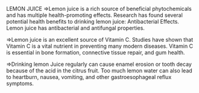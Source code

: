 LEMON JUICE 
=>Lemon juice is a rich source of beneficial phytochemicals and has multiple health-promoting effects. Research has found several potential health benefits to drinking lemon juice: Antibacterial Effects. Lemon juice has antibacterial and antifungal properties.

=>Lemon juice is an excellent source of Vitamin C. Studies have shown that Vitamin C is a vital nutrient in preventing many modern diseases. Vitamin C is essential in bone formation, connective tissue repair, and gum health.

=>Drinking lemon Juice regularly can cause enamel erosion or tooth decay because of the acid in the citrus fruit. Too much lemon water can also lead to heartburn, nausea, vomiting, and other gastroesophageal reflux symptoms.